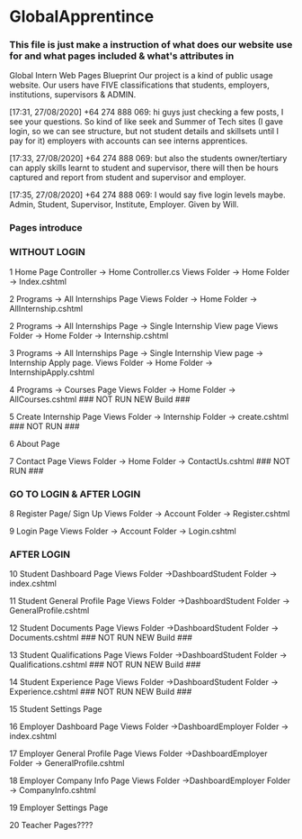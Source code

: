 # GlobalApprentince

### This file is just make a instruction of what does our website use for and what pages included & what's attributes in ####


 Global Intern Web Pages Blueprint
Our project is a kind of public usage website. 
Our users have FIVE classifications that students, employers, institutions, supervisors & ADMIN. 

[17:31, 27/08/2020] +64 274 888 069: 
hi guys just  checking a few posts, I see your questions.
So kind of like seek and Summer of Tech sites (I gave login, so we can see structure, but not student details and skillsets until I pay for it) 
employers with accounts can see interns apprentices.

[17:33, 27/08/2020] +64 274 888 069: 
but also the students owner/tertiary can apply skills learnt to student and supervisor, 
there will then be hours captured and report from student and supervisor and employer.

[17:35, 27/08/2020] +64 274 888 069: 
I would say five login levels maybe.
Admin, Student, Supervisor, Institute, Employer.       Given by Will.



###  Pages introduce ###
###   WITHOUT LOGIN ###
1	Home Page 
Controller -> Home Controller.cs
Views Folder -> Home Folder -> Index.cshtml

2	Programs -> All Internships Page
Views Folder -> Home Folder -> AllInternship.cshtml

2	Programs -> All Internships Page -> Single Internship View page
Views Folder -> Home Folder -> Internship.cshtml

3	Programs -> All Internships Page -> Single Internship View page -> Internship Apply page.
Views Folder -> Home Folder -> InternshipApply.cshtml


4	Programs -> Courses Page
Views Folder -> Home Folder -> AllCourses.cshtml  ### NOT RUN NEW Build ###

5	Create Internship Page
Views Folder -> Internship Folder -> create.cshtml  ### NOT RUN ###

6	About Page


7	Contact Page
Views Folder -> Home Folder -> ContactUs.cshtml ### NOT RUN ###

### GO TO LOGIN & AFTER LOGIN ###

8	Register Page/ Sign Up
Views Folder -> Account Folder -> Register.cshtml

9	Login Page
Views Folder -> Account Folder -> Login.cshtml


### AFTER LOGIN ###

10	Student Dashboard Page
Views Folder ->DashboardStudent Folder -> index.cshtml

11	Student General Profile Page
Views Folder ->DashboardStudent Folder -> GeneralProfile.cshtml

12	Student Documents Page
Views Folder ->DashboardStudent Folder -> Documents.cshtml  ### NOT RUN NEW Build ###

13	Student Qualifications Page
Views Folder ->DashboardStudent Folder -> Qualifications.cshtml  ### NOT RUN NEW Build ###

14	Student Experience Page
Views Folder ->DashboardStudent Folder -> Experience.cshtml  ### NOT RUN NEW Build ###

15	Student Settings Page



16	Employer Dashboard Page
Views Folder ->DashboardEmployer Folder -> index.cshtml

17	Employer General Profile Page
Views Folder ->DashboardEmployer Folder -> GeneralProfile.cshtml

18	Employer Company Info Page
Views Folder ->DashboardEmployer Folder -> CompanyInfo.cshtml

19	Employer Settings Page


20	Teacher Pages????
